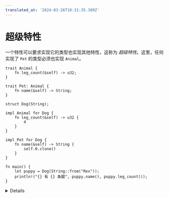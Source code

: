 ```yaml
---
translated_at: '2024-03-26T10:31:35.389Z'
---
```


# 超级特性

一个特性可以要求实现它的类型也实现其他特性，这称为 _超级特性_。这里，任何实现了 `Pet` 的类型必须也实现 `Animal`。

```rust,editable
trait Animal {
    fn leg_count(&self) -> u32;
}

trait Pet: Animal {
    fn name(&self) -> String;
}

struct Dog(String);

impl Animal for Dog {
    fn leg_count(&self) -> u32 {
        4
    }
}

impl Pet for Dog {
    fn name(&self) -> String {
        self.0.clone()
    }
}

fn main() {
    let puppy = Dog(String::from("Rex"));
    println!("{} 有 {} 条腿", puppy.name(), puppy.leg_count());
}
```

<details>

这有时被称为“特性继承”，但学生们不应该期望这像 OO 继承那样表现。它只是对特性的实现提出了额外的要求。

<details>
